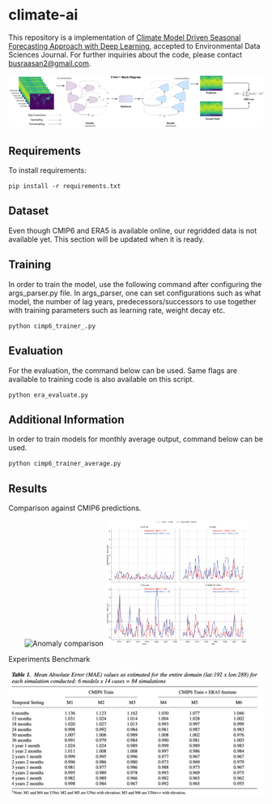 # climate-ai
This repository is a implementation of [Climate Model Driven Seasonal Forecasting Approach with Deep Learning](https://arxiv.org/abs/2302.10480), accepted to Environmental Data Sciences Journal. For further inquiries about the code, please contact busraasan2@gmail.com.

<p align="center">
  <img src="images/network-diagram.png" title="UNet++ Architecture">
</p>

## Requirements

To install requirements:

```setup
pip install -r requirements.txt
```

## Dataset

Even though CMIP6 and ERA5 is available online, our regridded data is not available yet. This section will be updated when it is ready.

## Training

In order to train the model, use the following command after configuring the args_parser.py file. In args_parser, one can set configurations such as what model, the number of lag years, predecessors/successors to use together with training parameters such as learning rate, weight decay etc.

```train
python cimp6_trainer_.py
```

## Evaluation

For the evaluation, the command below can be used. Same flags are available to training code is also available on this script.

```evaluate
python era_evaluate.py 
```

## Additional Information

In order to train models for monthly average output, command below can be used.

```train
python cimp6_trainer_average.py
```

## Results
Comparison against CMIP6 predictions.
<p align="center">
  <img src="images/Figure2makale.png" height="250" title="Anomaly comparison">
  <img src="images/rmse.png" height="250" title="MAE Comparison">
</p>

Experiments Benchmark
<p align="center">
  <img src="images/tablo.png"  title="Benchmark of lag years and months, both historical and periodical experiments">
</p>


